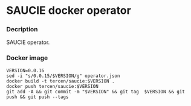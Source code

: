 # SAUCIE docker operator

### Decription

SAUCIE operator.

### Docker image

```
VERSION=0.0.16
sed -i "s/0.0.15/$VERSION/g" operator.json
docker build -t tercen/saucie:$VERSION .
docker push tercen/saucie:$VERSION
git add -A && git commit -m "$VERSION" && git tag  $VERSION && git push && git push --tags
```
